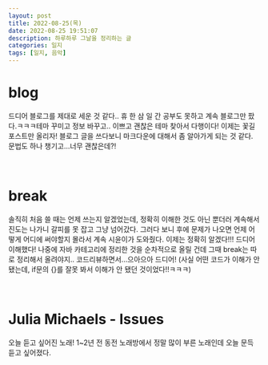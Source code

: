 ```yaml
---
layout: post
title: 2022-08-25(목)
date: 2022-08-25 19:51:07
description: 하루하루 그날을 정리하는 글
categories: 일지
tags: [일지, 음악]
---
```

# blog

   드디어 블로그를 제대로 세운 것 같다.. 휴 한 삼 일 간 공부도 못하고 계속 블로그만 팠다.ㅋㅋㅋ테마 꾸미고 정보 바꾸고.. 이쁘고 괜찮은 테마 찾아서 다행이다! 이제는 꽃길 포스트만 올리자! 블로그 글을 쓰다보니 마크다운에 대해서 좀 알아가게 되는 것 같다. 문법도 하나 챙기고...너무 괜찮은데?! 
   <br>
   <br>
   <br>
# break

   솔직히 처음 쓸 때는 언제 쓰는지 알겠었는데, 정확히 이해한 것도 아닌 뿐더러 계속해서 진도는 나가니 갈피를 못 잡고 그냥 넘어갔다. 그러다 보니 후에 문제가 나오면 언제 어떻게 어디에 써야할지 몰라서 계속 시윤이가 도와줬다. 이제는 정확히 알겠다!!! 드디어 이해했다! 나중에 자바 카테고리에 정리한 것을 순차적으로 올릴 건데 그때 break는 따로 정리해서 올려야지.. 코드리뷰하면서...으아으아 드디어! (사실 어떤 코드가 이해가 안 됐는데, if문의 {}를 잘못 봐서 이해가 안 됐던 것이었다!!ㅋㅋㅋ)
   <br>
   <br>
   <br>
# Julia Michaels - Issues

   오늘 듣고 싶어진 노래! 1~2년 전 동전 노래방에서 정말 많이 부른 노래인데 오늘 문득 듣고 싶어졌다. 
